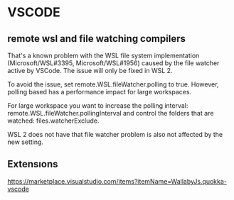# VSCODE

## remote wsl and file watching compilers

That's a known problem with the WSL file system implementation (Microsoft/WSL#3395, Microsoft/WSL#1956) caused by the file watcher active by VSCode. The issue will only be fixed in WSL 2.

To avoid the issue, set remote.WSL.fileWatcher.polling to true. However, polling based has a performance impact for large workspaces.

For large workspace you want to increase the polling interval: remote.WSL.fileWatcher.pollingInterval and control the folders that are watched: files.watcherExclude.

WSL 2 does not have that file watcher problem is also not affected by the new setting.


## Extensıons

https://marketplace.visualstudio.com/items?itemName=WallabyJs.quokka-vscode
